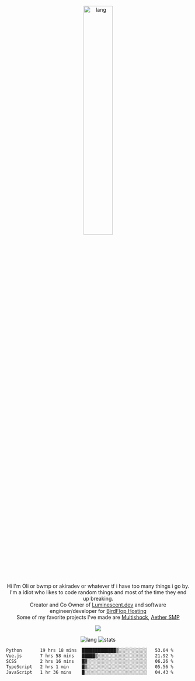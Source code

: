 <p align="center">
 <a href="https://luminescent.dev">
  <img width="40%" alt="lang" src="https://github.com/bwmp/bwmp/blob/main/l_10.png?raw=true" />
 </a>
</p>

<p align="center">
 Hi I'm Oli or bwmp or akiradev or whatever tf i have too many things i go by.<br>
 I'm a idiot who likes to code random things and most of the time they end up breaking.<br>
 Creator and Co Owner of <a href="https://luminescent.dev">Luminescent.dev</a> and software engineer/developer for <a href="https://www.birdflop.com">BirdFlop Hosting</a><br>
 Some of my favorite projects I've made are <a href="https://github.com/PiShock-Inc/MultiShock">Multishock</a>, <a href="https://www.aethersmp.com">Aether SMP</a>
</p>

<p align="center">
  <a href="https://discord.com/users/798738506859282482"><img align="center" src="https://lanyard-profile-readme.vercel.app/api/798738506859282482?bg=433e4f&borderRadius=10px&showDisplayName=true&idleMessage=Probably%20sleeping"/></a>
</p>

<p align="center">
 <img alt="lang" src="https://github-readme-stats.vercel.app/api/top-langs/?username=bwmp&layout=compact&hide_border=true&langs_count=10&theme=transparent&custom_title=Languages" />
 <img alt="stats" src="https://github-readme-stats.vercel.app/api?username=bwmp&show_icons=true&hide_border=true&count_private=true&theme=transparent&custom_title=Statistics">
</p>
<p align="center">
 <!--START_SECTION:waka-->

```txt
Python       19 hrs 18 mins  █████████████▒░░░░░░░░░░░   53.04 %
Vue.js       7 hrs 58 mins   █████▒░░░░░░░░░░░░░░░░░░░   21.92 %
SCSS         2 hrs 16 mins   █▓░░░░░░░░░░░░░░░░░░░░░░░   06.26 %
TypeScript   2 hrs 1 min     █▒░░░░░░░░░░░░░░░░░░░░░░░   05.56 %
JavaScript   1 hr 36 mins    █░░░░░░░░░░░░░░░░░░░░░░░░   04.43 %
```

<!--END_SECTION:waka-->
</p>
